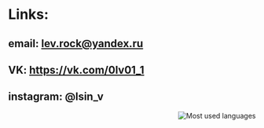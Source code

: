 # Links:


  ## email: lev.rock@yandex.ru
  
  ## VK: https://vk.com/0lv01_1
  
  ## instagram: @lsin_v
  
<img align="right" src="https://github-readme-stats.vercel.app/api/top-langs/?username=MrL013&layout=compact&theme=dracula" alt="Most used languages">
